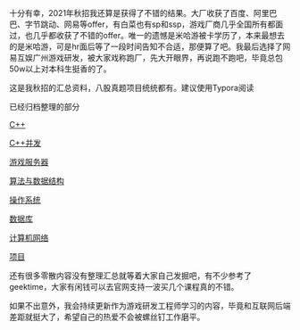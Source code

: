 十分有幸，2021年秋招我还算是获得了不错的结果。大厂收获了百度、阿里巴巴、字节跳动、网易等offer，有白菜也有sp和ssp，游戏厂商几乎全国所有都面过，也几乎都收获了不错的offer。唯一的遗憾是米哈游被卡学历了，本来最想去的是米哈游，可是hr面后等了一段时间告知不合适，那便算了吧。我最后选择了网易互娱广州游戏研发，被大家戏称跑厂，先大开眼界，再说跑不跑吧，毕竟总包50w以上对本科生挺香的了。

这是我秋招的汇总资料，八股真题项目统统都有。建议使用Typora阅读

已经归档整理的部分

[C++](interview/interview-master/面试/CPP语言相关/README.md)

[C++并发](interview/interview-master/面试/c++并发/README.md)

[游戏服务器](interview/interview-master/面试/游戏服务器/README.md)

[算法与数据结构](面试/算法与数据结构/)

[操作系统](interview/interview-master/面试/操作系统/README.md)

[数据库](interview/interview-master/面试/数据库/README.md)

[计算机网络](面试/计算机网络)

[项目](interview/interview-master/面试/项目/README.md)

还有很多零散内容没有整理汇总就等着大家自己发掘吧，有不少参考了geektime，大家有闲钱可以去官网支持一波买几个课程真的不错。



如果不出意外，我会持续更新作为游戏研发工程师学习的内容，毕竟和互联网后端差距就挺大了，希望自己的热爱不会被螺丝钉工作磨平。
